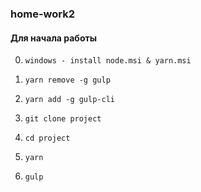 ### home-work2

#### Для начала работы

0. ```windows - install node.msi & yarn.msi```

1. ```yarn remove -g gulp```

2. ```yarn add -g gulp-cli```

3. ```git clone project```

4. ```cd project```

5. ```yarn ```

6. ```gulp ```
